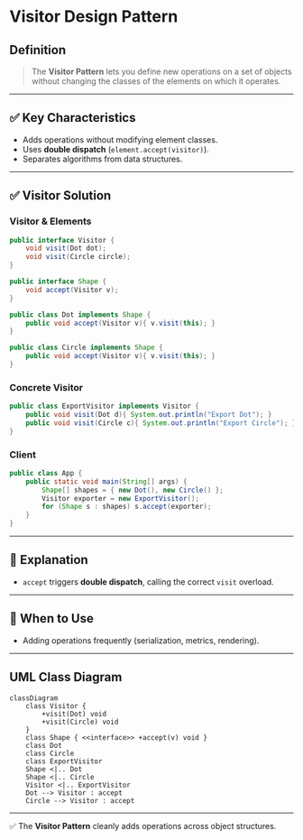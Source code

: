 # Visitor Design Pattern

## Definition
> The **Visitor Pattern** lets you define new operations on a set of objects without changing the classes of the elements on which it operates.

---

## ✅ Key Characteristics
- Adds operations without modifying element classes.  
- Uses **double dispatch** (`element.accept(visitor)`).  
- Separates algorithms from data structures.  

---

## ✅ Visitor Solution

### Visitor & Elements
```java
public interface Visitor {
    void visit(Dot dot);
    void visit(Circle circle);
}

public interface Shape {
    void accept(Visitor v);
}

public class Dot implements Shape {
    public void accept(Visitor v){ v.visit(this); }
}

public class Circle implements Shape {
    public void accept(Visitor v){ v.visit(this); }
}
```

### Concrete Visitor
```java
public class ExportVisitor implements Visitor {
    public void visit(Dot d){ System.out.println("Export Dot"); }
    public void visit(Circle c){ System.out.println("Export Circle"); }
}
```

### Client
```java
public class App {
    public static void main(String[] args) {
        Shape[] shapes = { new Dot(), new Circle() };
        Visitor exporter = new ExportVisitor();
        for (Shape s : shapes) s.accept(exporter);
    }
}
```

---

## 🔎 Explanation
- `accept` triggers **double dispatch**, calling the correct `visit` overload.  

---

## 🎯 When to Use
- Adding operations frequently (serialization, metrics, rendering).  

---

## UML Class Diagram
```mermaid
classDiagram
    class Visitor {
        +visit(Dot) void
        +visit(Circle) void
    }
    class Shape { <<interface>> +accept(v) void }
    class Dot
    class Circle
    class ExportVisitor
    Shape <|.. Dot
    Shape <|.. Circle
    Visitor <|.. ExportVisitor
    Dot --> Visitor : accept
    Circle --> Visitor : accept
```
---

✅ The **Visitor Pattern** cleanly adds operations across object structures.
